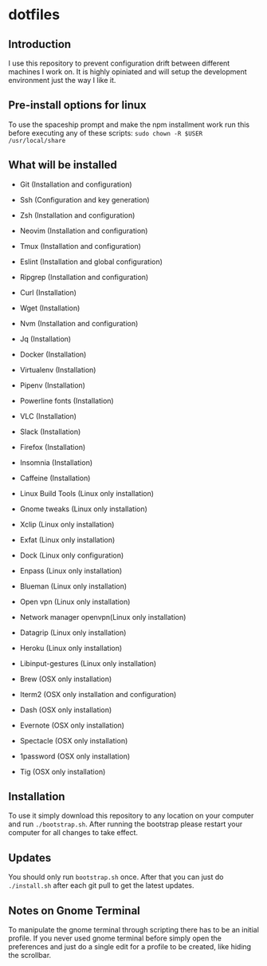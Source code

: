 # dotfiles

## Introduction
I use this repository to prevent configuration drift between different machines I work on. It is highly opiniated and will
setup the development environment just the way I like it.

## Pre-install options for linux
To use the spaceship prompt and make the npm installment work run this before executing any of these scripts: `sudo chown -R $USER /usr/local/share
`

## What will be installed
- Git (Installation and configuration)
- Ssh (Configuration and key generation)
- Zsh (Installation and configuration)
- Neovim (Installation and configuration)
- Tmux (Installation and configuration)
- Eslint (Installation and global configuration)
- Ripgrep (Installation and configuration)
- Curl (Installation)
- Wget (Installation)
- Nvm (Installation and configuration)
- Jq (Installation)
- Docker (Installation)
- Virtualenv (Installation)
- Pipenv (Installation)
- Powerline fonts (Installation)
- VLC (Installation)
- Slack (Installation)
- Firefox (Installation)
- Insomnia (Installation)
- Caffeine (Installation)

- Linux Build Tools (Linux only installation)
- Gnome tweaks (Linux only installation)
- Xclip (Linux only installation)
- Exfat (Linux only installation)
- Dock (Linux only configuration)
- Enpass (Linux only installation)
- Blueman (Linux only installation)
- Open vpn (Linux only installation)
- Network manager openvpn(Linux only installation)
- Datagrip (Linux only installation)
- Heroku (Linux only installation)
- Libinput-gestures (Linux only installation)

- Brew (OSX only installation)
- Iterm2 (OSX only installation and configuration)
- Dash (OSX only installation)
- Evernote (OSX only installation)
- Spectacle (OSX only installation)
- 1password (OSX only installation)
- Tig (OSX only installation)


## Installation
To use it simply download this repository to any location on your computer and run `./bootstrap.sh`.
After running the bootstrap please restart your computer for all changes to take effect.


## Updates
You should only run `bootstrap.sh` once. After that you can just do `./install.sh`
after each git pull to get the latest updates.

## Notes on Gnome Terminal
To manipulate the gnome terminal through scripting there has to be an initial profile.
If you never used gnome terminal before simply open the preferences and just do a single edit
for a profile to be created, like hiding the scrollbar.

